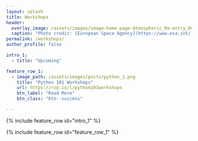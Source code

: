 ```yaml
---
layout: splash
title: Workshops
header:
  overlay_image: /assets/images/image-home-page-Atmospheric_Re-entry_Demonstrator.jpg
  caption: "Photo credit: [European Space Agency](https://www.esa.int/)"
permalink: /workshops/
author_profile: false

intro_1: 
  - title: "Upcoming"

feature_row_1:
  - image_path: /assets/images/posts/python_1.png
    title: "Python 101 Workshops"
    url: https://rzp.io/l/python101workshops
    btn_label: "Read More"
    btn_class: "btn--success"

---
```


{% include feature_row id="intro_1" %}

{% include feature_row id="feature_row_1" %}

